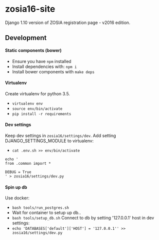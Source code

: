 # zosia16-site
Django 1.10 version of ZOSIA registration page - v2016 edition.

## Development

#### Static components (bower)
* Ensure you have `npm` installed
* Install dependencies with: `npm i`
* Install bower components with `make deps`

#### Virtualenv
Create virtualenv for python 3.5.
* `virtualenv env`
* `source env/bin/activate`
* `pip install -r requirements`

#### Dev settings
Keep dev settings in `zosia16/settings/dev`. Add setting DJANGO_SETTINGS_MODULE to virtualenv:
* `cat .env.sh >> env/bin/activate`
```
echo '
from .common import *

DEBUG = True
' > zosia16/settings/dev.py
```

#### Spin up db
Use docker:
* `bash tools/run_postgres.sh`
* Wait for container to setup up db..
* `bash tools/setup_db.sh`
Connect to db by setting '127.0.0.1' host in dev settings:
* `echo 'DATABASES['default']['HOST'] = '127.0.0.1'' >> zosia16/settings/dev.py`
